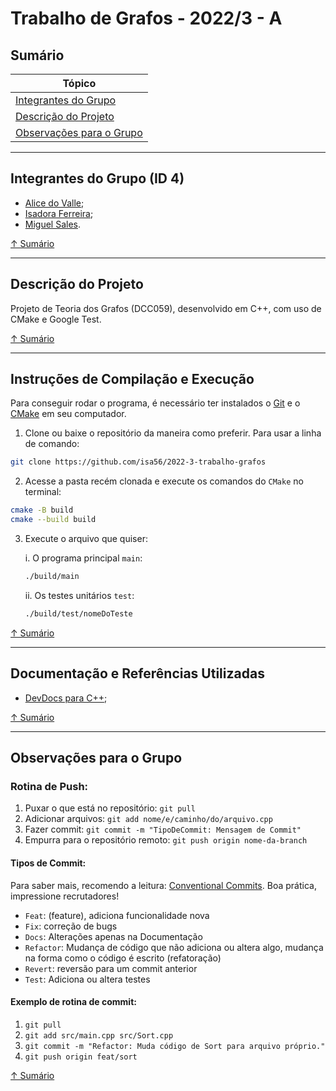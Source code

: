 # Trabalho de Grafos - 2022/3 - A

## Sumário

| Tópico                                                |
| ----------------------------------------------------- |
| [Integrantes do Grupo](#integrantes-do-grupo-id-4)    |
| [Descrição do Projeto](#descrição-do-projeto)         |
| [Observações para o Grupo](#observações-para-o-grupo) |

---

## Integrantes do Grupo (ID 4)
- [Alice do Valle](https://github.com/alicedovalle);
- [Isadora Ferreira](https://github.com/isa56);
- [Miguel Sales](https://github.com/salesmiguelz).

[↑ Sumário](#sumário)

---

## Descrição do Projeto

Projeto de Teoria dos Grafos (DCC059), desenvolvido em C++, com uso de CMake e Google Test.

[↑ Sumário](#sumário)

---

## Instruções de Compilação e Execução

Para conseguir rodar o programa, é necessário ter instalados o [Git](https://git-scm.com/) e o [CMake](https://cmake.org/) em seu computador.

1. Clone ou baixe o repositório da maneira como preferir. Para usar a linha de comando:
  ```bash
  git clone https://github.com/isa56/2022-3-trabalho-grafos
  ```

2. Acesse a pasta recém clonada e execute os comandos do `CMake` no terminal:
  ```bash
  cmake -B build
  cmake --build build
  ```

3. Execute o arquivo que quiser:

    i. O programa principal `main`:
      ```bash
      ./build/main
      ```


    ii. Os testes unitários `test`:
      ```bash
      ./build/test/nomeDoTeste
      ```

[↑ Sumário](#sumário)

---

## Documentação e Referências Utilizadas
- [DevDocs para C++](https://devdocs.io/cpp/);


[↑ Sumário](#sumário)

---

## Observações para o Grupo

### Rotina de Push:
1. Puxar o que está no repositório: `git pull`
2. Adicionar arquivos: `git add nome/e/caminho/do/arquivo.cpp`
3. Fazer commit: `git commit -m "TipoDeCommit: Mensagem de Commit"`
4. Empurra para o repositório remoto: `git push origin nome-da-branch`

#### Tipos de Commit:
Para saber mais, recomendo a leitura: [Conventional Commits](https://conventionalcommits.org/en/v1.0.0/). Boa prática, impressione recrutadores!

- `Feat`: (feature), adiciona funcionalidade nova
- `Fix`: correção de bugs
- `Docs`: Alterações apenas na Documentação
- `Refactor`: Mudança de código que não adiciona ou altera algo, mudança na forma como o código é escrito (refatoração)
- `Revert`: reversão para um commit anterior
- `Test`: Adiciona ou altera testes

#### Exemplo de rotina de commit:
1. `git pull`
2. `git add src/main.cpp src/Sort.cpp`
3. `git commit -m "Refactor: Muda código de Sort para arquivo próprio."`
4. `git push origin feat/sort`

[↑ Sumário](#sumário)
